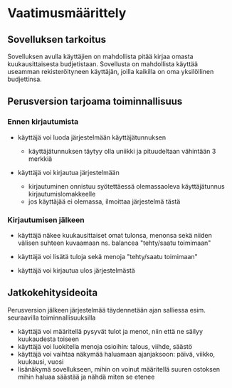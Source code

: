 # Vaatimusmäärittely

## Sovelluksen tarkoitus

Sovelluksen avulla käyttäjien on mahdollista pitää kirjaa omasta kuukausittaisesta budjetistaan. Sovellusta on mahdollista käyttää 
useamman rekisteröityneen käyttäjän, joilla kaikilla on oma yksilöllinen budjettinsa.

## Perusversion tarjoama toiminnallisuus

### Ennen kirjautumista

- käyttäjä voi luoda järjestelmään käyttäjätunnuksen
  - käyttäjätunnuksen täytyy olla uniikki ja pituudeltaan vähintään 3 merkkiä

- käyttäjä voi kirjautua järjestelmään
  - kirjautuminen onnistuu syötettäessä olemassaoleva käyttäjätunnus kirjautumislomakkeelle
  - jos käyttäjää ei olemassa, ilmoittaa järjestelmä tästä

### Kirjautumisen jälkeen

- käyttäjä näkee kuukausittaiset omat tulonsa, menonsa sekä niiden välisen suhteen kuvaamaan ns. balancea "tehty/saatu toimimaan"

- käyttäjä voi lisätä tuloja sekä menoja "tehty/saatu toimimaan"

- käyttäjä voi kirjautua ulos järjestelmästä

## Jatkokehitysideoita

Perusversion jälkeen järjestelmää täydennetään ajan salliessa esim. seuraavilla toiminnallisuuksilla

- käyttäjä voi määritellä pysyvät tulot ja menot, niin että ne säilyy kuukaudesta toiseen
- käyttäjä voi luokitella menoja osioihin: talous, viihde, säästö
- käyttäjä voi vaihtaa näkymää haluamaan ajanjaksoon: päivä, viikko, kuukausi, vuosi
- lisänäkymä sovellukseen, mihin on voinut määritellä suuren ostoksen mihin haluaa säästää ja nähdä miten se etenee
